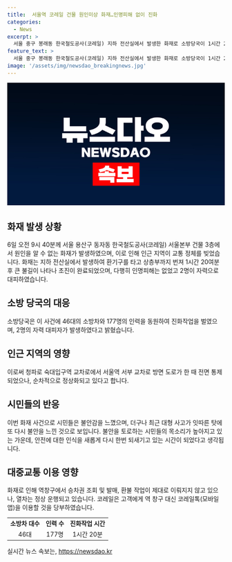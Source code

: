 ```yaml
---
title:  서울역 코레일 건물 원인미상 화재…인명피해 없이 진화
categories:
  - News
excerpt: >
  서울 중구 봉래동 한국철도공사(코레일) 지하 전산실에서 발생한 화재로 소방당국이 1시간 20분 만에 초진을 완료했다. 화재는 환기구를 타고 상층부까지 번져 근처 지역의 교통을 마비시켰으며, 열차 이용에도 불편을 초래했다. 인명피해는 없었고, 2명이 자력으로 대피했다고 한다. 이로써 최근 대형 사고가 잇따른 탓에 시민들의 불안감이 커지고 있다. 기사내용을 통해 화재로 주변 지역에 교통 혼잡과 열차 이용에 불편을 초래했으며, 시민들의 안전 의식을 다시 한번 돌아보게 하는 내용을 강조할 수 있겠다.
feature_text: >
  서울 중구 봉래동 한국철도공사(코레일) 지하 전산실에서 발생한 화재로 소방당국이 1시간 20분 만에 초진을 완료했다. 화재는 환기구를 타고 상층부까지 번져 근처 지역의 교통을 마비시켰으며, 열차 이용에도 불편을 초래했다. 인명피해는 없었고, 2명이 자력으로 대피했다고 한다. 이로써 최근 대형 사고가 잇따른 탓에 시민들의 불안감이 커지고 있다. 기사내용을 통해 화재로 주변 지역에 교통 혼잡과 열차 이용에 불편을 초래했으며, 시민들의 안전 의식을 다시 한번 돌아보게 하는 내용을 강조할 수 있겠다.
image: '/assets/img/newsdao_breakingnews.jpg'
---
```


<p><img src="/assets/img/newsdao_breakingnews.jpg" alt="implanttips 속보" /></p>

<h2 data-ke-size="size26">화재 발생 상황</h2>

<p data-ke-size="size16">6일 오전 9시 40분께 서울 용산구 동자동 한국철도공사(코레일) 서울본부 건물 3층에서 원인을 알 수 없는 화재가 발생하였으며, 이로 인해 인근 지역이 교통 정체를 빚었습니다. 화재는 지하 전산실에서 발생하여 환기구를 타고 상층부까지 번져 1시간 20여분 후 큰 불길이 나타나 초진이 완료되었으며, 다행히 인명피해는 없었고 2명이 자력으로 대피하였습니다.</p>

<h2 data-ke-size="size26">소방 당국의 대응</h2>

<p data-ke-size="size16">소방당국은 이 사건에 46대의 소방차와 177명의 인력을 동원하여 진화작업을 벌였으며, 2명의 자력 대피자가 발생하였다고 밝혔습니다.</p>

<h2 data-ke-size="size26">인근 지역의 영향</h2>

<p data-ke-size="size16">이로써 청파로 숙대입구역 교차로에서 서울역 서부 교차로 방면 도로가 한 때 전면 통제되었으나, 순차적으로 정상화되고 있다고 합니다.</p>

<h2 data-ke-size="size26">시민들의 반응</h2>

<p data-ke-size="size16">이번 화재 사건으로 시민들은 불안감을 느꼈으며, 더구나 최근 대형 사고가 잇따른 탓에 또 다시 불안을 느낀 것으로 보입니다. 불안을 토로하는 시민들의 목소리가 높아지고 있는 가운데, 안전에 대한 인식을 새롭게 다시 한번 되새기고 있는 시간이 되었다고 생각됩니다.</p>

<h2 data-ke-size="size26">대중교통 이용 영향</h2>

<p data-ke-size="size16">화재로 인해 역창구에서 승차권 조회 및 발매, 환불 작업이 제대로 이뤄지지 않고 있으나, 열차는 정상 운행되고 있습니다. 코레일은 고객에게 역 창구 대신 코레일톡(모바일 앱)을 이용할 것을 당부하였습니다.</p>

<table>
    <tbody>
        <tr>
            <td style="text-align: center; height: 17px;"><b>소방차 대수</b></td>
            <td style="text-align: center; height: 17px;"><b>인력 수</b></td>
            <td style="text-align: center; height: 17px;"><b>진화작업 시간</b></td>
        </tr>
        <tr>
            <td style="text-align: center; height: 17px;">46대</td>
            <td style="text-align: center; height: 17px;">177명</td>
            <td style="text-align: center; height: 17px;">1시간 20분</td>
        </tr>
    </tbody>
</table>
실시간 뉴스 속보는, <a href="https://newsdao.kr" rel="dofollow">https://newsdao.kr</a>


